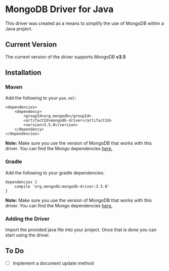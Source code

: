 # MongoDB Driver for Java

This driver was created as a means to simplify the use of MongoDB within a Java project.

## Current Version
The current version of the driver supports MongoDB **v3.5**
## Installation

### Maven
Add the following to your `pom.xml`:
```
<dependencies>
    <dependency>
        <groupId>org.mongodb</groupId>
        <artifactId>mongodb-driver</artifactId>
        <version>3.5.0</version>
    </dependency>
</dependencies>
```

**Note:** Make sure you use the version of MongoDB that works with this driver. You can find the Mongo dependencies [here.](https://mongodb.github.io/mongo-java-driver/)
### Gradle
Add the following to your gradle dependencies:
```
dependencies {
    compile 'org.mongodb:mongodb-driver:3.5.0'
}
```

**Note:** Make sure you use the version of MongoDB that works with this driver. You can find the Mongo dependencies [here.](https://mongodb.github.io/mongo-java-driver/)

### Adding the Driver
Import the provided java file into your project. Once that is done you can start using the driver.
  
## To Do
- [ ] Implement a document update method
